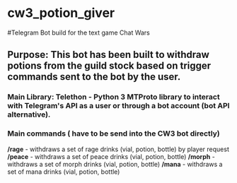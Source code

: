 # cw3_potion_giver
#Telegram Bot build for the text game Chat Wars

## Purpose: This bot has been built to withdraw potions from the guild stock based on trigger commands sent to the bot by the user.

### Main Library: Telethon - Python 3 MTProto library to interact with Telegram's API as a user or through a bot account (bot API alternative).

### Main commands ( have to be send into the CW3 bot directly)

**/rage**  - withdraws a set of rage drinks  (vial, potion, bottle) by player request
**/peace** - withdraws a set of peace drinks (vial, potion, bottle)
**/morph** - withdraws a set of morph drinks (vial, potion, bottle)
**/mana**  - withdraws a set of mana drinks  (vial, potion, bottle)
